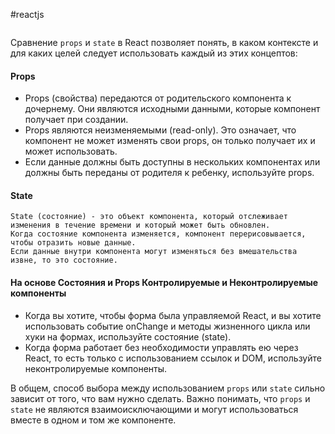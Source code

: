 #reactjs
```table-of-contents
```
Сравнение `props` и `state` в React позволяет понять, в каком контексте и для каких целей следует использовать каждый из этих концептов:
#### Props
- Props (свойства) передаются от родительского компонента к дочернему. Они являются исходными данными, которые компонент получает при создании.
- Props являются неизменяемыми (read-only). Это означает, что компонент не может изменять свои props, он только получает их и может использовать.
- Если данные должны быть доступны в нескольких компонентах или должны быть переданы от родителя к ребенку, используйте props.
#### State 
    State (состояние) - это объект компонента, который отслеживает изменения в течение времени и который может быть обновлен.
    Когда состояние компонента изменяется, компонент перерисовывается, чтобы отразить новые данные.
    Если данные внутри компонента могут изменяться без вмешательства извне, то это состояние.
#### На основе Состояния и Props Контролируемые и Неконтролируемые компоненты
- Когда вы хотите, чтобы форма была управляемой React, и вы хотите использовать событие onChange и методы жизненного цикла или хуки на формах, используйте состояние (state).
- Когда форма работает без необходимости управлять ею через React, то есть только с использованием ссылок и DOM, используйте неконтролируемые компоненты.

В общем, способ выбора между использованием `props` или `state` сильно зависит от того, что вам нужно сделать. Важно понимать, что `props` и `state` не являются взаимоисключающими и могут использоваться вместе в одном и том же компоненте.